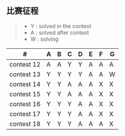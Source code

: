 ## 比赛征程
> * Y : solved in the contest
> * A : solved after contest
> * W : solving



  \# |  A  |  B  |  C  |  D  |  E  |  F  |  G  
---|---|---|---|---|---|---|---
|contest 12|A|A|Y|Y|A|A|A
|contest 13|Y|Y|Y|Y|A|A|W
|contest 14|Y|Y|A|A|A|X|X|
|contest 15|Y|Y|A|A|A|X|X|
|contest 16|Y|Y|Y|A|A|X|X|
|contest 17|Y|Y|Y|A|A|X|X|
|contest 18|Y|Y|Y|A|A|A|X|

